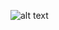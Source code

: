 ![alt text](https://github.com/JonathanReardon/StimulusVisualisation/blob/master/Kanizsa_FourQuadrant_Grid/Images/Kanizsa_FourQuadrant_Grid.png "Kanizsa Four Quadrant Grid Image")

